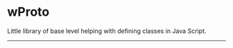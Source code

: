 # wProto

Little library of base level helping with defining classes in Java Script.
_ _ _















